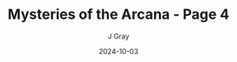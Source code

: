 ---
title: 'Mysteries of the Arcana - Page 4'
alt: '1st Anniversary Story'
date: '2024-10-03'
author: 'J Gray'
artist: 'Keira'
---